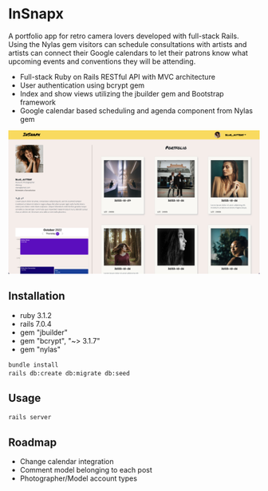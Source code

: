 # InSnapx

A portfolio app for retro camera lovers developed with full-stack Rails. Using the Nylas gem visitors can schedule consultations with artists and artists can connect their Google calendars to let their patrons know what upcoming events and conventions they will be attending.

- Full-stack Ruby on Rails RESTful API with MVC architecture
- User authentication using bcrypt gem
- Index and show views utilizing the jbuilder gem and Bootstrap framework
- Google calendar based scheduling and agenda component from Nylas gem

![screenshot](/assets/insnapx-preview2.png)

## Installation

- ruby 3.1.2
- rails 7.0.4
- gem "jbuilder"
- gem "bcrypt", "~> 3.1.7"
- gem "nylas"

```bash
bundle install
rails db:create db:migrate db:seed
```

## Usage

```bash
rails server
```

## Roadmap

- Change calendar integration
- Comment model belonging to each post
- Photographer/Model account types
